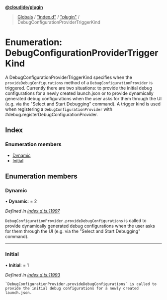**[@cloudide/plugin](../README.md)**

> [Globals](../README.md) / ["index.d"](../modules/_index_d_.md) / ["plugin"](../modules/_index_d_._plugin_.md) / DebugConfigurationProviderTriggerKind

# Enumeration: DebugConfigurationProviderTriggerKind

A DebugConfigurationProviderTriggerKind specifies when the `provideDebugConfigurations` method of a `DebugConfigurationProvider` is triggered.
Currently there are two situations: to provide the initial debug configurations for a newly created launch.json or
to provide dynamically generated debug configurations when the user asks for them through the UI (e.g. via the "Select and Start Debugging" command).
A trigger kind is used when registering a `DebugConfigurationProvider` with #debug.registerDebugConfigurationProvider.

## Index

### Enumeration members

* [Dynamic](_index_d_._plugin_.debugconfigurationprovidertriggerkind.md#dynamic)
* [Initial](_index_d_._plugin_.debugconfigurationprovidertriggerkind.md#initial)

## Enumeration members

### Dynamic

•  **Dynamic**:  = 2

*Defined in [index.d.ts:11997](https://github.com/shuyaqian/cloudide-plugin-api/blob/9d985be/index.d.ts#L11997)*

`DebugConfigurationProvider.provideDebugConfigurations` is called to provide dynamically generated debug configurations when the user asks for them through the UI (e.g. via the "Select and Start Debugging" command).

___

### Initial

•  **Initial**:  = 1

*Defined in [index.d.ts:11993](https://github.com/shuyaqian/cloudide-plugin-api/blob/9d985be/index.d.ts#L11993)*

	`DebugConfigurationProvider.provideDebugConfigurations` is called to provide the initial debug configurations for a newly created launch.json.
